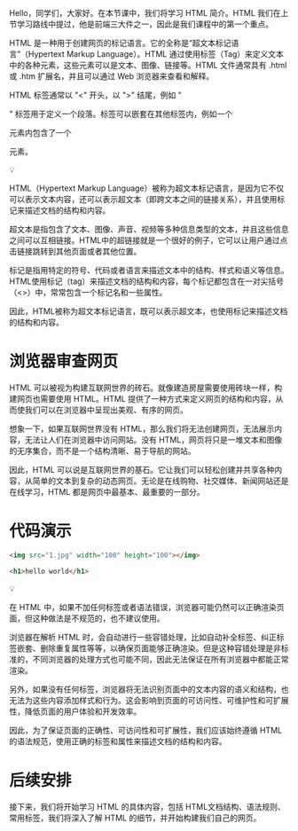 Hello，同学们，大家好。在本节课中，我们将学习 HTML 简介。HTML 我们在上节学习路线中提过，他是前端三大件之一，因此是我们课程中的第一个重点。

HTML 是一种用于创建网页的标记语言。它的全称是“超文本标记语言”（Hypertext Markup Language）。HTML 通过使用标签（Tag）来定义文本中的各种元素，这些元素可以是文本、图像、链接等。HTML 文件通常具有 .html 或 .htm 扩展名，并且可以通过 Web 浏览器来查看和解释。

HTML 标签通常以 "<" 开头，以 ">" 结尾，例如 "<p>" 标签用于定义一个段落。标签可以嵌套在其他标签内，例如一个 <div> 元素内包含了一个 <p> 元素。

<aside>
💡

HTML（Hypertext Markup Language）被称为超文本标记语言，是因为它不仅可以表示文本内容，还可以表示超文本（即跨文本之间的链接关系），并且使用标记来描述文档的结构和内容。

超文本是指包含了文本、图像、声音、视频等多种信息类型的文本，并且这些信息之间可以互相链接。HTML中的超链接就是一个很好的例子，它可以让用户通过点击链接跳转到其他页面或者其他位置。

标记是指用特定的符号、代码或者语言来描述文本中的结构、样式和语义等信息。HTML使用标记（tag）来描述文档的结构和内容，每个标记都包含在一对尖括号（<>）中，常常包含一个标记名和一些属性。

因此，HTML被称为超文本标记语言，既可以表示超文本，也使用标记来描述文档的结构和内容。

</aside>

# 浏览器审查网页

HTML 可以被视为构建互联网世界的砖石。就像建造房屋需要使用砖块一样，构建网页也需要使用 HTML。HTML 提供了一种方式来定义网页的结构和内容，从而使我们可以在浏览器中呈现出美观、有序的网页。

想象一下，如果互联网世界没有 HTML，那么我们将无法创建网页，无法展示内容，无法让人们在浏览器中访问网站。没有 HTML，网页将只是一堆文本和图像的无序集合，而不是一个结构清晰、易于导航的网站。

因此，HTML 可以说是互联网世界的基石。它让我们可以轻松创建并共享各种内容，从简单的文本到复杂的动态网页。无论是在线购物、社交媒体、新闻网站还是在线学习，HTML 都是网页中最基本、最重要的一部分。

# 代码演示

```html
<img src="1.jpg" width="100" height="100"></img>

<h1>hello world</h1>
```

<aside>
💡

在 HTML 中，如果不加任何标签或者语法错误，浏览器可能仍然可以正确渲染页面，但这种做法是不规范的，也不建议使用。

浏览器在解析 HTML 时，会自动进行一些容错处理，比如自动补全标签、纠正标签嵌套、删除重复属性等等，以确保页面能够正确渲染。但是这种容错处理是非标准的，不同浏览器的处理方式也可能不同，因此无法保证在所有浏览器中都能正常渲染。

另外，如果没有任何标签，浏览器将无法识别页面中的文本内容的语义和结构，也无法为这些内容添加样式和行为。这会影响到页面的可访问性、可维护性和可扩展性，降低页面的用户体验和开发效率。

因此，为了保证页面的正确性、可访问性和可扩展性，我们应该始终遵循 HTML 的语法规范，使用正确的标签和属性来描述文档的结构和内容。

</aside>

# 后续安排

接下来，我们将开始学习 HTML 的具体内容，包括 HTML文档结构、语法规则、常用标签，我们将深入了解 HTML 的细节，并开始构建我们自己的网页。
